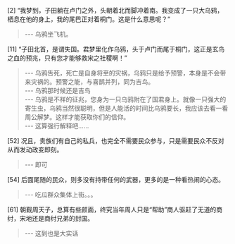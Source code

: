 
[2] “我梦到，子田躺在卢门之外，头朝着北而脚冲着南。我变成了一只大乌鸦，栖息在他的身上，我的尾巴正对着桐门。这是什么意思呢？”
>--- 乌鸦坐飞机。<br>

[11] “子田北首，是谓失国。君梦里化作乌鸦，头于卢门而尾于桐门，这正是玄鸟之血的预兆，只有您才能够救宋之社稷啊！”
>--- 乌鸦吿死，死亡是自身将至的灾祸，乌鸦只是给予预警，本身是不会带来灾祸的。预警之能，与喜鹊并列，同为吉鸟。<br>
>--- 乌鸦那时候还是吉鸟<br>
>--- 乌鸦是不祥的征兆，您身为一只乌鸦附在了国君身上。就像一只强大的寄生虫，乌鸦当然很聪明，但是人能活的时间比乌鸦要长，我应该去看一看周公解梦。这样才能获取你们的信仰。<br>
>--- 这算强行解释吧……<br>

[52] 况且，贵族们有自己的私兵，也完全不需要民众参与，只是需要民众不反对从而发动政变即刻。
>--- 即可<br>

[54] 后面尾随的民众，则多没有持带任何的武器，更多的是一种看热闹的心态。
>--- 吃瓜群众集体上街。。。<br>

[61] 朝觐周天子，总算有些颜面，终究当年周人只是“帮助”商人驱赶了无道的商纣，宋地还是商纣兄弟的封国。
>--- 这到也是大实话<br>
